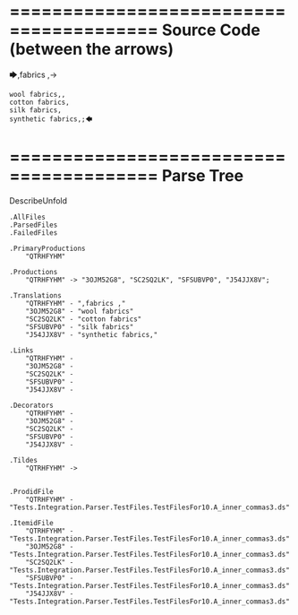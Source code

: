 ========================================
Source Code (between the arrows)
========================================

🡆,fabrics ,->

	wool fabrics,,
	cotton fabrics,
	silk fabrics,
	synthetic fabrics,;🡄

========================================
Parse Tree
========================================
DescribeUnfold

    .AllFiles
    .ParsedFiles
    .FailedFiles

    .PrimaryProductions
        "QTRHFYHM" 

    .Productions
        "QTRHFYHM" -> "3OJM52G8", "SC2SQ2LK", "SFSUBVP0", "J54JJX8V";

    .Translations
        "QTRHFYHM" - ",fabrics ,"
        "3OJM52G8" - "wool fabrics"
        "SC2SQ2LK" - "cotton fabrics"
        "SFSUBVP0" - "silk fabrics"
        "J54JJX8V" - "synthetic fabrics,"

    .Links
        "QTRHFYHM" - 
        "3OJM52G8" - 
        "SC2SQ2LK" - 
        "SFSUBVP0" - 
        "J54JJX8V" - 

    .Decorators
        "QTRHFYHM" - 
        "3OJM52G8" - 
        "SC2SQ2LK" - 
        "SFSUBVP0" - 
        "J54JJX8V" - 

    .Tildes
        "QTRHFYHM" -> 


    .ProdidFile
        "QTRHFYHM" - "Tests.Integration.Parser.TestFiles.TestFilesFor10.A_inner_commas3.ds"

    .ItemidFile
        "QTRHFYHM" - "Tests.Integration.Parser.TestFiles.TestFilesFor10.A_inner_commas3.ds"
        "3OJM52G8" - "Tests.Integration.Parser.TestFiles.TestFilesFor10.A_inner_commas3.ds"
        "SC2SQ2LK" - "Tests.Integration.Parser.TestFiles.TestFilesFor10.A_inner_commas3.ds"
        "SFSUBVP0" - "Tests.Integration.Parser.TestFiles.TestFilesFor10.A_inner_commas3.ds"
        "J54JJX8V" - "Tests.Integration.Parser.TestFiles.TestFilesFor10.A_inner_commas3.ds"


